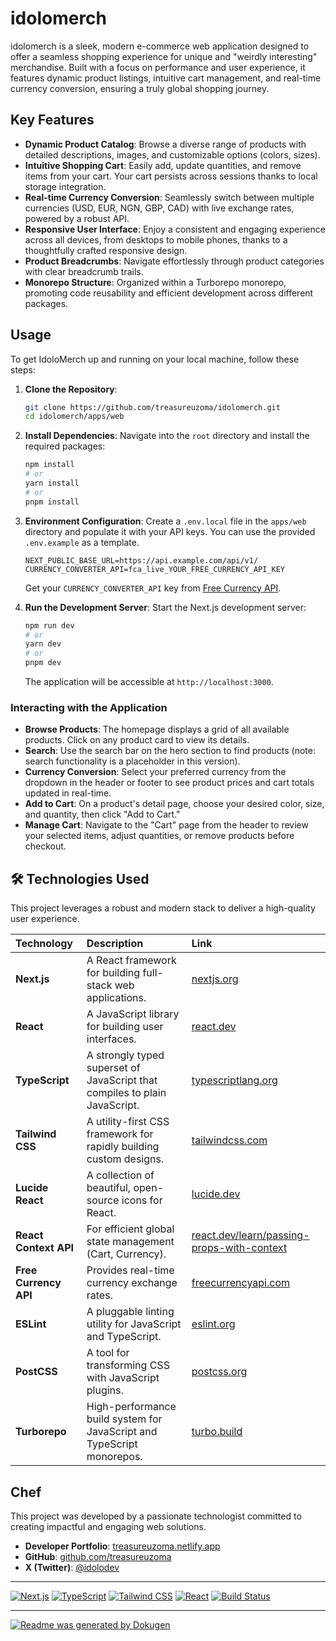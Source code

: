 # idolomerch

idolomerch is a sleek, modern e-commerce web application designed to offer a seamless shopping experience for unique and "weirdly interesting" merchandise. Built with a focus on performance and user experience, it features dynamic product listings, intuitive cart management, and real-time currency conversion, ensuring a truly global shopping journey.

## Key Features

- **Dynamic Product Catalog**: Browse a diverse range of products with detailed descriptions, images, and customizable options (colors, sizes).
- **Intuitive Shopping Cart**: Easily add, update quantities, and remove items from your cart. Your cart persists across sessions thanks to local storage integration.
- **Real-time Currency Conversion**: Seamlessly switch between multiple currencies (USD, EUR, NGN, GBP, CAD) with live exchange rates, powered by a robust API.
- **Responsive User Interface**: Enjoy a consistent and engaging experience across all devices, from desktops to mobile phones, thanks to a thoughtfully crafted responsive design.
- **Product Breadcrumbs**: Navigate effortlessly through product categories with clear breadcrumb trails.
- **Monorepo Structure**: Organized within a Turborepo monorepo, promoting code reusability and efficient development across different packages.

## Usage

To get IdoloMerch up and running on your local machine, follow these steps:

1.  **Clone the Repository**:

    ```bash
    git clone https://github.com/treasureuzoma/idolomerch.git
    cd idolomerch/apps/web
    ```

2.  **Install Dependencies**:
    Navigate into the `root` directory and install the required packages:

    ```bash
    npm install
    # or
    yarn install
    # or
    pnpm install
    ```

3.  **Environment Configuration**:
    Create a `.env.local` file in the `apps/web` directory and populate it with your API keys. You can use the provided `.env.example` as a template.

    ```
    NEXT_PUBLIC_BASE_URL=https://api.example.com/api/v1/
    CURRENCY_CONVERTER_API=fca_live_YOUR_FREE_CURRENCY_API_KEY
    ```

    Get your `CURRENCY_CONVERTER_API` key from [Free Currency API](https://v6.exchangerate-api.com/dashboard).

4.  **Run the Development Server**:
    Start the Next.js development server:
    ```bash
    npm run dev
    # or
    yarn dev
    # or
    pnpm dev
    ```
    The application will be accessible at `http://localhost:3000`.

### Interacting with the Application

- **Browse Products**: The homepage displays a grid of all available products. Click on any product card to view its details.
- **Search**: Use the search bar on the hero section to find products (note: search functionality is a placeholder in this version).
- **Currency Conversion**: Select your preferred currency from the dropdown in the header or footer to see product prices and cart totals updated in real-time.
- **Add to Cart**: On a product's detail page, choose your desired color, size, and quantity, then click "Add to Cart."
- **Manage Cart**: Navigate to the "Cart" page from the header to review your selected items, adjust quantities, or remove products before checkout.

## 🛠️ Technologies Used

This project leverages a robust and modern stack to deliver a high-quality user experience.

| Technology            | Description                                                                | Link                                                                                             |
| :-------------------- | :------------------------------------------------------------------------- | :----------------------------------------------------------------------------------------------- |
| **Next.js**           | A React framework for building full-stack web applications.                | [nextjs.org](https://nextjs.org/)                                                                |
| **React**             | A JavaScript library for building user interfaces.                         | [react.dev](https://react.dev/)                                                                  |
| **TypeScript**        | A strongly typed superset of JavaScript that compiles to plain JavaScript. | [typescriptlang.org](https://www.typescriptlang.org/)                                            |
| **Tailwind CSS**      | A utility-first CSS framework for rapidly building custom designs.         | [tailwindcss.com](https://tailwindcss.com/)                                                      |
| **Lucide React**      | A collection of beautiful, open-source icons for React.                    | [lucide.dev](https://lucide.dev/icons)                                                           |
| **React Context API** | For efficient global state management (Cart, Currency).                    | [react.dev/learn/passing-props-with-context](https://react.dev/learn/passing-props-with-context) |
| **Free Currency API** | Provides real-time currency exchange rates.                                | [freecurrencyapi.com](https://www.freecurrencyapi.com/)                                          |
| **ESLint**            | A pluggable linting utility for JavaScript and TypeScript.                 | [eslint.org](https://eslint.org/)                                                                |
| **PostCSS**           | A tool for transforming CSS with JavaScript plugins.                       | [postcss.org](https://postcss.org/)                                                              |
| **Turborepo**         | High-performance build system for JavaScript and TypeScript monorepos.     | [turbo.build](https://turbo.build/)                                                              |

## Chef

This project was developed by a passionate technologist committed to creating impactful and engaging web solutions.

- **Developer Portfolio**: [treasureuzoma.netlify.app](https://treasureuzoma.netlify.app/)
- **GitHub**: [github.com/treasureuzoma](https://github.com/treasureuzoma/idolomerch)
- **X (Twitter)**: [@idolodev](https://x.com/idolodev)

---

[![Next.js](https://img.shields.io/badge/Next.js-000000?style=for-the-badge&logo=next.js&logoColor=white)](https://nextjs.org/)
[![TypeScript](https://img.shields.io/badge/TypeScript-007ACC?style=for-the-badge&logo=typescript&logoColor=white)](https://www.typescriptlang.org/)
[![Tailwind CSS](https://img.shields.io/badge/Tailwind_CSS-38B2AC?style=for-the-badge&logo=tailwind-css&logoColor=white)](https://tailwindcss.com/)
[![React](https://img.shields.io/badge/React-61DAFB?style=for-the-badge&logo=react&logoColor=white)](https://react.dev/)
[![Build Status](https://img.shields.io/badge/Build-Passing-brightgreen?style=for-the-badge)](https://github.com/treasureuzoma/idolomerch)

---

[![Readme was generated by Dokugen](https://img.shields.io/badge/Readme%20was%20generated%20by-Dokugen-brightgreen)](https://www.npmjs.com/package/dokugen)
